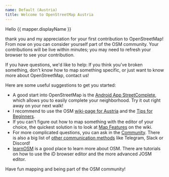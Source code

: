 ```yaml
---
name: Default (Austria)
title: Welcome to OpenStreetMap Austria
---
```


Hello {{ mapper.displayName }}

thank you and my appreciation for your first contribution to OpenStreetMap! From now on you can consider yourself part of the OSM community. Your contributions will be live within minutes; you may need to refresh your browser to see your contribution.

If you have questions, we'd like to help: If you think you've broken something, don't know how to map something specific, or just want to know more about OpenStreetMap, contact us!

Here are some useful suggestions to get you started:

* A good start into OpenStreetMap is the [Android App StreetComplete](https://github.com/streetcomplete/StreetComplete#download), which allows you to easily complete your neighborhood. Try it out right away on your next walk!
* I recommend to use the OSM [wiki-page for Austria](https://wiki.openstreetmap.org/wiki/Austria) and the [Tips for Beginners](https://wiki.openstreetmap.org/wiki/DE:Beginners%27_guide).
* If you can't figure out how to map something with the editor of your choice, the quickest solution is to look at [Map Features](https://wiki.openstreetmap.org/wiki/DE:Map_Features) on the wiki.
* For more complicated questions, you can ask in the [Community](https://community.openstreetmap.org/c/communities/at/59). There is also a big list of [other communication methods](https://wiki.openstreetmap.org/wiki/Contact_channels) like Telegram, Slack or Discord!
* [learnOSM](https://learnosm.org/de/) is a good place to learn more about OSM. There are tutorials on how to use the iD browser editor and the more advanced JOSM editor.

Have fun mapping and being part of the OSM community!
